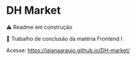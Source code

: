 # DH Market
⚠️ Readme em construção
<p>📢 Trabalho de conclusão da matéria Frontend I</p>

Acesse: https://jaianaaraujo.github.io/DH-market/


